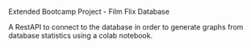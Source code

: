 Extended Bootcamp Project - Film Flix Database

A RestAPI to connect to the database in order to generate graphs from database statistics using a colab notebook.


